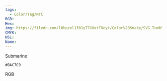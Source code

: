 ```yaml
---
tags:
  - Color/Tag/NTC
RGB:
Hex:
img: https://filedn.com/l0hpzxl1f01yT7GHxtF8cyk/Color%20Snake/SVG_Tumb%20Mass%20No%20Name/BAC7C9.svg
CMYK:
HSL:
Name:
---
```

Submarine
```palette
#BAC7C9
```
RGB
